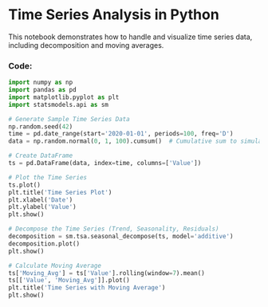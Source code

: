 # Time Series Analysis in Python

This notebook demonstrates how to handle and visualize time series data, including decomposition and moving averages.

### Code:

```python
import numpy as np
import pandas as pd
import matplotlib.pyplot as plt
import statsmodels.api as sm

# Generate Sample Time Series Data
np.random.seed(42)
time = pd.date_range(start='2020-01-01', periods=100, freq='D')
data = np.random.normal(0, 1, 100).cumsum()  # Cumulative sum to simulate a time series

# Create DataFrame
ts = pd.DataFrame(data, index=time, columns=['Value'])

# Plot the Time Series
ts.plot()
plt.title('Time Series Plot')
plt.xlabel('Date')
plt.ylabel('Value')
plt.show()

# Decompose the Time Series (Trend, Seasonality, Residuals)
decomposition = sm.tsa.seasonal_decompose(ts, model='additive')
decomposition.plot()
plt.show()

# Calculate Moving Average
ts['Moving_Avg'] = ts['Value'].rolling(window=7).mean()
ts[['Value', 'Moving_Avg']].plot()
plt.title('Time Series with Moving Average')
plt.show()
